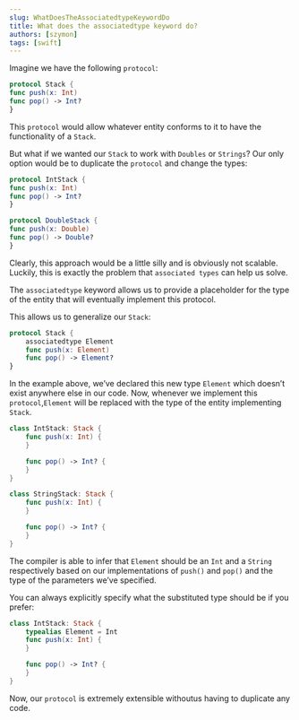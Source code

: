 ```yaml
---
slug: WhatDoesTheAssociatedtypeKeywordDo
title: What does the associatedtype keyword do?
authors: [szymon]
tags: [swift]
---
```


Imagine we have the following `protocol`:

```swift
protocol Stack {
func push(x: Int)
func pop() -> Int?
}
```

This `protocol` would allow whatever entity conforms to it to have the functionality of a `Stack`.

But what if we wanted our `Stack` to work with `Doubles` or `Strings`? Our only option would be to duplicate the `protocol` and change the types:

```swift
protocol IntStack {
func push(x: Int)
func pop() -> Int?
}

protocol DoubleStack {
func push(x: Double)
func pop() -> Double?
}
```

Clearly, this approach would be a little silly and is obviously not scalable. Luckily, this is exactly the problem that `associated types` can help us solve.

The `associatedtype` keyword allows us to provide a placeholder for the type of the entity that will eventually implement this protocol.

This allows us to generalize our `Stack`:

```swift
protocol Stack {
    associatedtype Element
    func push(x: Element)
    func pop() -> Element?
}
```

In the example above, we’ve declared this new type `Element` which doesn’t exist anywhere else in our code. Now, whenever we implement this `protocol`,`Element` will be replaced with the type of the entity implementing `Stack`.

```swift
class IntStack: Stack {
    func push(x: Int) {
    }

    func pop() -> Int? {
    }
}

class StringStack: Stack {
    func push(x: Int) {
    }

    func pop() -> Int? {
    }
}
```

The compiler is able to infer that `Element` should be an `Int` and a `String` respectively based on our implementations of `push()` and `pop()` and the type of the parameters we’ve specified.

You can always explicitly specify what the substituted type should be if you prefer:
```swift
class IntStack: Stack {
    typealias Element = Int
    func push(x: Int) {
    }

    func pop() -> Int? {
    }
}
```

Now, our `protocol` is extremely extensible withoutus having to duplicate any code.
